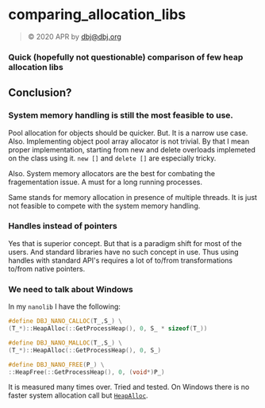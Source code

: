 # comparing_allocation_libs

> &copy; 2020 APR by dbj@dbj.org

### Quick (hopefully not questionable) comparison of few heap allocation libs

## Conclusion?

### System memory handling is still the most feasible to use.

Pool allocation for objects should be quicker. But. It is a narrow use case.
Also. Implementing object pool array allocator is not trivial. 
By that I mean proper implementation, starting from new and delete overloads 
implemeted on the class using it. `new []` and `delete []` are especially tricky. 

Also. System memory allocators are the best for combating the fragementation issue. A must for a long running processes.

Same stands for memory allocation in presence of multiple threads. It is just not feasible to compete with the system memory handling.

### Handles instead of pointers

Yes that is superior concept. But that is a paradigm shift for most of the users. And standard libraries have no such concept in use.
Thus using handles with standard API's requires a lot of to/from transformations to/from native pointers.

### We need to talk about Windows

In my `nanolib` I have the following:

```cpp
#define DBJ_NANO_CALLOC(T_,S_) \
(T_*)::HeapAlloc(::GetProcessHeap(), 0, S_ * sizeof(T_))

#define DBJ_NANO_MALLOC(T_,S_) \
(T_*)::HeapAlloc(::GetProcessHeap(), 0, S_)

#define DBJ_NANO_FREE(P_) \
::HeapFree(::GetProcessHeap(), 0, (void*)P_)
```
It is measured many times over. Tried and tested.  On Windows there is no faster system allocation call but [`HeapAlloc`](https://docs.microsoft.com/en-us/windows/win32/api/heapapi/nf-heapapi-heapalloc). 
